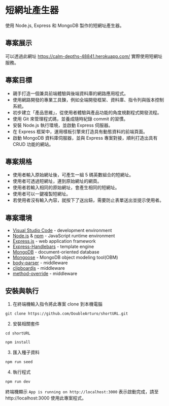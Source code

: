 # 短網址產生器
使用 Node.js, Express 和 MongoDB 製作的短網址產生器。


## 專案展示
可以透過此網址 https://calm-depths-48841.herokuapp.com/ 實際使用短網址服務。

## 專案目標
- 親手打造一個兼具前端體驗與後端資料庫的網路應用程式。
- 使用網路開發的專業工具鍊，例如全端開發框架、資料庫、指令列與版本控制系統。
- 初步建立「產品思維」，從使用者體驗與產品功能的角度規劃程式開發流程。
- 使用 Git 來管理程式碼，並養成隨時紀錄 commit 的習慣。
- 安裝 Node.js 執行環境，並啟動 Express 伺服器。
- 在 Express 框架中，運用樣板引擎來打造具有動態資料的前端頁面。
- 啟動 MongoDB 資料庫伺服器，並與 Express 專案對接，順利打造出具有 CRUD 功能的網站。

## 專案規格
- 使用者輸入原始網址後，可產生一組 5 碼英數組合的短網址。
- 使用者可透過短網址，連到原始網址的網頁。
- 使用者若輸入相同的原始網址，會產生相同的短網址。
- 使用者可以一鍵複製短網址。
- 若使用者沒有輸入內容，就按下了送出鈕，需要防止表單送出並提示使用者。

## 專案環境
*  [Visual Studio Code](https://code.visualstudio.com/) - development environment
*  [Node.js](https://nodejs.org/en/) & [npm](https://www.npmjs.com/) - JavaScript runtime environment
*  [Express.js](https://expressjs.com/) - web application framework
*  [Express-Handlebars](https://www.npmjs.com/package/express-handlebars) - template engine
*  [MongoDB](https://www.mongodb.com/) - document-oriented database
*  [Mongoose](https://mongoosejs.com/) - MongoDB object modeling tool(OBM)
*  [body-parser](https://www.npmjs.com/package/body-parser) - middleware
*  [clipboardjs](https://github.com/zenorocha/clipboard.js) - middleware
*  [method-override](https://www.npmjs.com/package/method-override) - middleware

## 安裝與執行
1. 在終端機輸入指令將此專案 clone 到本機電腦

```
git clone https://github.com/DoubleArturo/shortURL.git
```

2. 安裝相關套件

```
cd shortURL
```

```
npm install
```

3. 匯入種子資料

```
npm run seed
```

4. 執行程式

```
npm run dev
```

終端機顯示 `App is running on http://localhost:3000` 表示啟動完成，請至 http://localhost:3000 使用此專案程式。